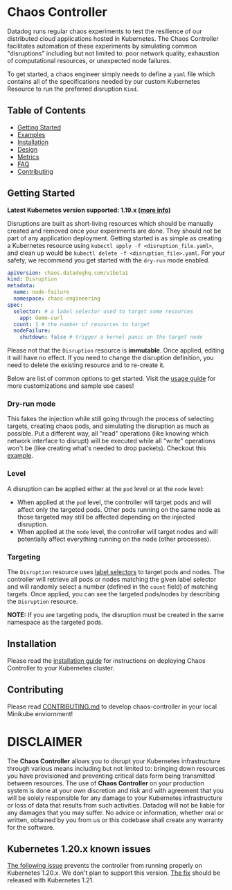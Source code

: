 # Chaos Controller

Datadog runs regular chaos experiments to test the resilience of our distributed cloud applications hosted in Kubernetes. The Chaos Controller facilitates automation of these experiments by simulating common "disruptions" including but not limited to: poor network quality, exhaustion of computational resources, or unexpected node failures.

To get started, a chaos engineer simply needs to define a `yaml` file which contains all of the specifications needed by our custom Kubernetes Resource to run the preferred disruption `Kind`.

## Table of Contents

* [Getting Started](#usage)
* [Examples](#examples)
* [Installation](#installation)
* [Design](docs/design.md)
* [Metrics](docs/metrics.md)
* [FAQ](docs/faq.md)
* [Contributing](#contributing)

## Getting Started

**Latest Kubernetes version supported: 1.19.x ([more info](#kubernetes-120x-known-issues))**

Disruptions are built as short-living resources which should be manually created and removed once your experiments are done. They should not be part of any application deployment. Getting started is as simple as creating a Kubernetes resource using `kubectl apply -f <disruption_file.yaml>`, and clean up would be `kubectl delete -f <disruption_file>.yaml`. For your safety, we recommend you get started with the `dry-run` mode enabled.

```yaml
apiVersion: chaos.datadoghq.com/v1beta1
kind: Disruption
metadata:
  name: node-failure
  namespace: chaos-engineering
spec:
  selector: # a label selector used to target some resources
    app: demo-curl
  count: 1 # the number of resources to target
  nodeFailure:
    shutdown: false # trigger a kernel panic on the target node
```

Please not that the `Disruption` resource is **immutable**. Once applied, editing it will have no effect. If you need to change the disruption definition, you need to delete the existing resource and to re-create it.

Below are list of common options to get started. Visit the [usage guide](docs/usage.yaml) for more customizations and sample use cases!

### Dry-run mode

 This fakes the injection while still going through the process of selecting targets, creating chaos pods, and simulating the disruption as much as possible. Put a different way, all "read" operations (like knowing which network interface to disrupt) will be executed while all "write" operations won't be (like creating what's needed to drop packets). Checkout this [example](config/samples/dry_run.yaml).

### Level

A disruption can be applied either at the `pod` level or at the `node` level:

* When applied at the `pod` level, the controller will target pods and will affect only the targeted pods. Other pods running on the same node as those targeted may still be affected depending on the injected disruption.
* When applied at the `node` level, the controller will target nodes and will potentially affect everything running on the node (other processes).

### Targeting

The `Disruption` resource uses [label selectors](https://kubernetes.io/docs/concepts/overview/working-with-objects/labels/) to target pods and nodes. The controller will retrieve all pods or nodes matching the given label selector and will randomly select a number (defined in the `count` field) of matching targets. Once applied, you can see the targeted pods/nodes by describing the `Disruption` resource.

**NOTE:** If you are targeting pods, the disruption must be created in the same namespace as the targeted pods.

## Installation

Please read the [installation guide](docs/installation.md) for instructions on deploying Chaos Controller to your Kubernetes cluster.

## Contributing

Please read [CONTRIBUTING.md](CONTRIBUTING.md) to develop chaos-controller in your local Minikube enviornment!

# DISCLAIMER

The **Chaos Controller** allows you to disrupt your Kubernetes infrastructure through various means including but not limited to: bringing down resources you have provisioned and preventing critical data form being transmitted between resources. The use of **Chaos Controller** on your production system is done at your own discretion and risk and with agreement that you will be solely responsible for any damage to your Kubernetes infrastructure or loss of data that results from such activities. Datadog will not be liable for any damages that you may suffer. No advice or information, whether oral or written, obtained by you from us or this codebase shall create any warranty for the software.

## Kubernetes 1.20.x known issues

[The following issue](https://github.com/kubernetes/kubernetes/issues/97288) prevents the controller from running properly on Kubernetes 1.20.x. We don't plan to support this version. [The fix](https://github.com/kubernetes/kubernetes/pull/97980) should be released with Kubernetes 1.21.
